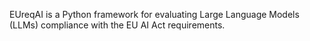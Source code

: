 EUreqAI is a Python framework for evaluating Large Language Models (LLMs) compliance with the EU AI Act requirements.

